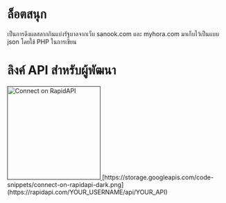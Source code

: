 # ล็อตสนุก
เป็นการดึงผลสลากกินแบ่งรัฐบาลจากเว็บ sanook.com และ myhora.com มาเก็บไว้เป็นแบบ json โดยใช้ PHP ในการเขียน

# ลิงค์ API สำหรับผู้พัฒนา
<a href="" target="_blank">
    <img src="" width="215" alt="Connect on RapidAPI">
</a>
[https://storage.googleapis.com/code-snippets/connect-on-rapidapi-dark.png](https://rapidapi.com/YOUR_USERNAME/api/YOUR_API)

